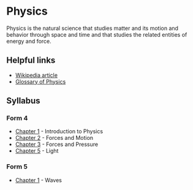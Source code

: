 # Physics
Physics is the natural science that studies matter and its motion and behavior through space and time and that studies the related entities of energy and force.

## Helpful links

* [Wikipedia article](https://en.wikipedia.org/wiki/Physics)
* [Glossary of Physics](https://en.wikipedia.org/wiki/Glossary_of_physics)

## Syllabus
### Form 4
* [Chapter 1](/physics/f4/c1-introduction.md) - Introduction to Physics
* [Chapter 2](/physics/f4/c2-forces-motion.md) - Forces and Motion
* [Chapter 3](/physics/f4/c3-forces-pressure.md) - Forces and Pressure
* [Chapter 5](/physics/f4/c5-light.md) - Light

### Form 5
* [Chapter 1](/physics/f5/c1-waves.md) - Waves